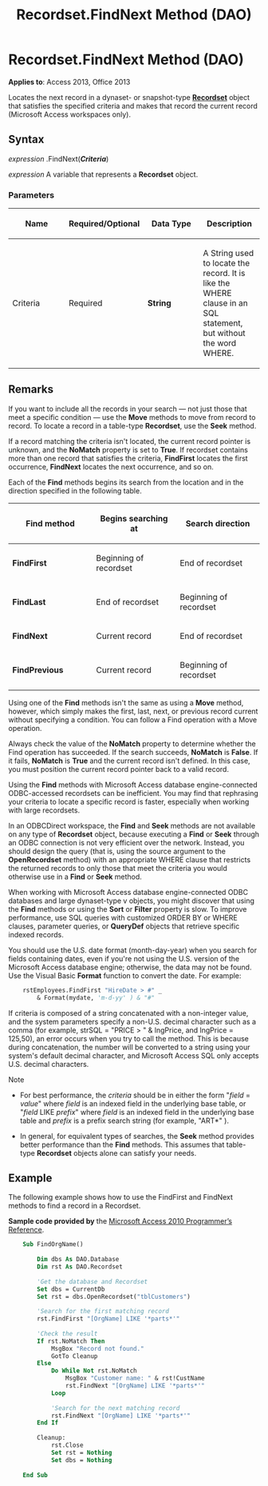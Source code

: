 ﻿---
title: Recordset.FindNext Method (DAO)
TOCTitle: FindNext Method
ms:assetid: 5457dfc8-e561-5624-74d0-34278ba2e7cb
ms:mtpsurl: https://msdn.microsoft.com/library/Ff194099(v=office.15)
ms:contentKeyID: 48544893
ms.date: 09/18/2015
mtps_version: v=office.15
---

# Recordset.FindNext Method (DAO)

**Applies to**: Access 2013, Office 2013

Locates the next record in a dynaset- or snapshot-type **[Recordset](recordset-object-dao.md)** object that satisfies the specified criteria and makes that record the current record (Microsoft Access workspaces only).

## Syntax

*expression* .FindNext(***Criteria***)

*expression* A variable that represents a **Recordset** object.

### Parameters

<table>
<colgroup>
<col style="width: 25%" />
<col style="width: 25%" />
<col style="width: 25%" />
<col style="width: 25%" />
</colgroup>
<thead>
<tr class="header">
<th><p>Name</p></th>
<th><p>Required/Optional</p></th>
<th><p>Data Type</p></th>
<th><p>Description</p></th>
</tr>
</thead>
<tbody>
<tr class="odd">
<td><p>Criteria</p></td>
<td><p>Required</p></td>
<td><p><strong>String</strong></p></td>
<td><p>A String used to locate the record. It is like the WHERE clause in an SQL statement, but without the word WHERE.</p></td>
</tr>
</tbody>
</table>


## Remarks

If you want to include all the records in your search — not just those that meet a specific condition — use the **Move** methods to move from record to record. To locate a record in a table-type **Recordset**, use the **Seek** method.

If a record matching the criteria isn't located, the current record pointer is unknown, and the **NoMatch** property is set to **True**. If recordset contains more than one record that satisfies the criteria, **FindFirst** locates the first occurrence, **FindNext** locates the next occurrence, and so on.

Each of the **Find** methods begins its search from the location and in the direction specified in the following table.

<table>
<colgroup>
<col style="width: 33%" />
<col style="width: 33%" />
<col style="width: 33%" />
</colgroup>
<thead>
<tr class="header">
<th><p>Find method</p></th>
<th><p>Begins searching at</p></th>
<th><p>Search direction</p></th>
</tr>
</thead>
<tbody>
<tr class="odd">
<td><p><strong>FindFirst</strong></p></td>
<td><p>Beginning of recordset</p></td>
<td><p>End of recordset</p></td>
</tr>
<tr class="even">
<td><p><strong>FindLast</strong></p></td>
<td><p>End of recordset</p></td>
<td><p>Beginning of recordset</p></td>
</tr>
<tr class="odd">
<td><p><strong>FindNext</strong></p></td>
<td><p>Current record</p></td>
<td><p>End of recordset</p></td>
</tr>
<tr class="even">
<td><p><strong>FindPrevious</strong></p></td>
<td><p>Current record</p></td>
<td><p>Beginning of recordset</p></td>
</tr>
</tbody>
</table>


Using one of the **Find** methods isn't the same as using a **Move** method, however, which simply makes the first, last, next, or previous record current without specifying a condition. You can follow a Find operation with a Move operation.

Always check the value of the **NoMatch** property to determine whether the Find operation has succeeded. If the search succeeds, **NoMatch** is **False**. If it fails, **NoMatch** is **True** and the current record isn't defined. In this case, you must position the current record pointer back to a valid record.

Using the **Find** methods with Microsoft Access database engine-connected ODBC-accessed recordsets can be inefficient. You may find that rephrasing your criteria to locate a specific record is faster, especially when working with large recordsets.

In an ODBCDirect workspace, the **Find** and **Seek** methods are not available on any type of **Recordset** object, because executing a **Find** or **Seek** through an ODBC connection is not very efficient over the network. Instead, you should design the query (that is, using the source argument to the **OpenRecordset** method) with an appropriate WHERE clause that restricts the returned records to only those that meet the criteria you would otherwise use in a **Find** or **Seek** method.

When working with Microsoft Access database engine-connected ODBC databases and large dynaset-type v objects, you might discover that using the **Find** methods or using the **Sort** or **Filter** property is slow. To improve performance, use SQL queries with customized ORDER BY or WHERE clauses, parameter queries, or **QueryDef** objects that retrieve specific indexed records.

You should use the U.S. date format (month-day-year) when you search for fields containing dates, even if you're not using the U.S. version of the Microsoft Access database engine; otherwise, the data may not be found. Use the Visual Basic **Format** function to convert the date. For example:

```vb
    rstEmployees.FindFirst "HireDate > #" _ 
        & Format(mydate, 'm-d-yy' ) & "#" 
```

If criteria is composed of a string concatenated with a non-integer value, and the system parameters specify a non-U.S. decimal character such as a comma (for example, strSQL = "PRICE \> " & lngPrice, and lngPrice = 125,50), an error occurs when you try to call the method. This is because during concatenation, the number will be converted to a string using your system's default decimal character, and Microsoft Access SQL only accepts U.S. decimal characters.

> [!NOTE]
> - For best performance, the *criteria* should be in either the form "*field* = *value*" where *field* is an indexed field in the underlying base table, or "*field* LIKE *prefix*" where *field* is an indexed field in the underlying base table and *prefix* is a prefix search string (for example, "ART*" ).
> 
> - In general, for equivalent types of searches, the **Seek** method provides better performance than the **Find** methods. This assumes that table-type **Recordset** objects alone can satisfy your needs.


## Example

The following example shows how to use the FindFirst and FindNext methods to find a record in a Recordset.

**Sample code provided by** the [Microsoft Access 2010 Programmer’s Reference](https://www.amazon.com/Microsoft-Access-2010-Programmers-Reference/dp/8126528125).


```vb
    Sub FindOrgName()
    
        Dim dbs As DAO.Database
        Dim rst As DAO.Recordset
        
        'Get the database and Recordset
        Set dbs = CurrentDb
        Set rst = dbs.OpenRecordset("tblCustomers")
    
        'Search for the first matching record   
        rst.FindFirst "[OrgName] LIKE '*parts*'"
        
        'Check the result
        If rst.NoMatch Then
            MsgBox "Record not found."
            GotTo Cleanup
        Else
            Do While Not rst.NoMatch
                MsgBox "Customer name: " & rst!CustName
                rst.FindNext "[OrgName] LIKE '*parts*'"
            Loop
    
            'Search for the next matching record
            rst.FindNext "[OrgName] LIKE '*parts*'"
        End If
       
        Cleanup:
            rst.Close
            Set rst = Nothing
            Set dbs = Nothing
    
    End Sub
```

